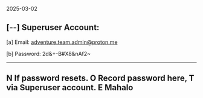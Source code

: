 2025-03-02 

[--] Superuser Account:
-----------------------
  [a] Email: 
  adventure.team.admin@proton.me

  [b] Password:
  2d&+-B#X8&nAf2~

--------------------------------
  N   If password resets.
  O   Record password here,
  T   via Superuser account.
  E   Mahalo
--------------------------------
